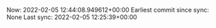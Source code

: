 Now: 2022-02-05 12:44:08.949612+00:00 Earliest commit since sync: None Last sync: 2022-02-05 12:25:39+00:00
